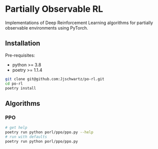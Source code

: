 # Partially Observable RL

Implementations of Deep Reinforcement Learning algorithms for partially observable environments using PyTorch.

## Installation
    
Pre-requisites:

- python >= 3.8
- poetry >= 1.1.4

```bash
git clone git@github.com:Jjschwartz/po-rl.git
cd po-rl
poetry install
```

## Algorithms


### PPO

```bash
# get help
poetry run python porl/ppo/ppo.py --help
# run with defaults
poetry run python porl/ppo/ppo.py
```

